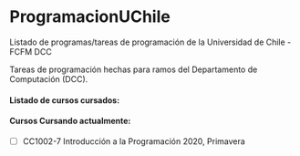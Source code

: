 # ProgramacionUChile
Listado de programas/tareas de programación de la Universidad de Chile - FCFM DCC

Tareas de programación hechas para ramos del Departamento de Computación (DCC).

#### Listado de cursos cursados: 

#### Cursos Cursando actualmente: 
- [ ] CC1002-7 Introducción a la Programación 2020, Primavera

